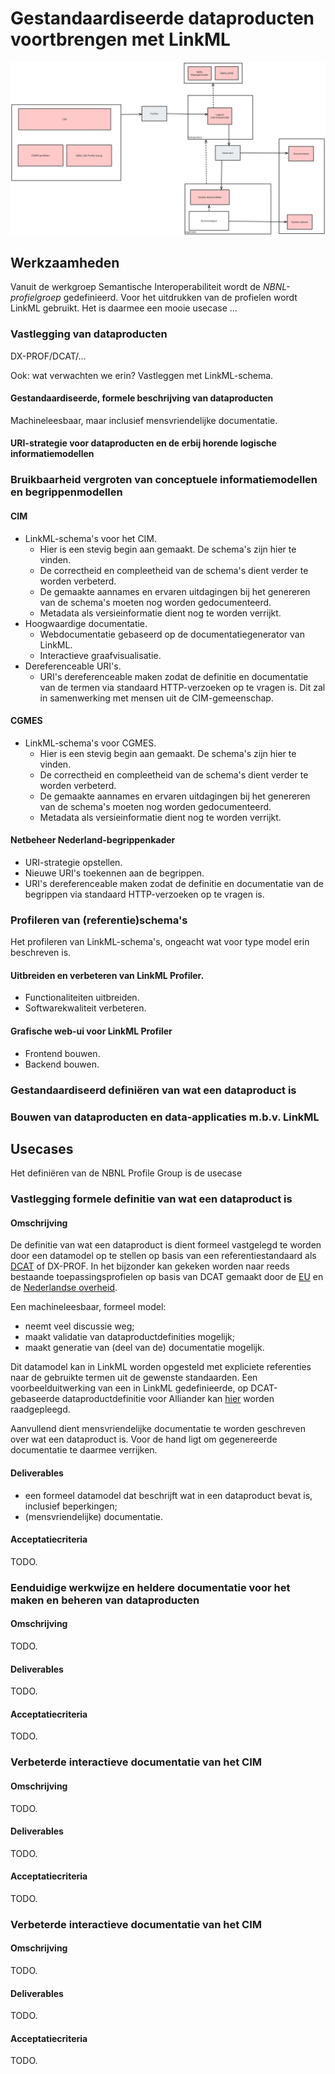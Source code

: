 # Gestandaardiseerde dataproducten voortbrengen met LinkML

![](./assets/overzicht.svg)

## Werkzaamheden
Vanuit de werkgroep Semantische Interoperabiliteit wordt de *NBNL-profielgroep* gedefinieerd. Voor het uitdrukken van de profielen wordt LinkML gebruikt. Het is daarmee een mooie usecase ...

### Vastlegging van dataproducten
DX-PROF/DCAT/...

Ook: wat verwachten we erin? Vastleggen met LinkML-schema.

#### Gestandaardiseerde, formele beschrijving van dataproducten
Machineleesbaar, maar inclusief mensvriendelijke documentatie.

#### URI-strategie voor dataproducten en de erbij horende logische informatiemodellen

### Bruikbaarheid vergroten van conceptuele informatiemodellen en begrippenmodellen

#### CIM
* LinkML-schema's voor het CIM.
    * Hier is een stevig begin aan gemaakt. De schema's zijn hier te vinden.
    * De correctheid en compleetheid van de schema's dient verder te worden verbeterd.
    * De gemaakte aannames en ervaren uitdagingen bij het genereren van de schema's moeten nog worden gedocumenteerd.
    * Metadata als versieinformatie dient nog te worden verrijkt.
* Hoogwaardige documentatie.
    * Webdocumentatie gebaseerd op de documentatiegenerator van LinkML.
    * Interactieve graafvisualisatie.
* Dereferenceable URI's.
    * URI's dereferenceable maken zodat de definitie en documentatie van de termen via standaard HTTP-verzoeken op te vragen is. Dit zal in samenwerking met mensen uit de CIM-gemeenschap.

#### CGMES
* LinkML-schema's voor CGMES.
    * Hier is een stevig begin aan gemaakt. De schema's zijn hier te vinden.
    * De correctheid en compleetheid van de schema's dient verder te worden verbeterd.
    * De gemaakte aannames en ervaren uitdagingen bij het genereren van de schema's moeten nog worden gedocumenteerd.
    * Metadata als versieinformatie dient nog te worden verrijkt.

#### Netbeheer Nederland-begrippenkader
* URI-strategie opstellen.
* Nieuwe URI's toekennen aan de begrippen.
* URI's dereferenceable maken zodat de definitie en documentatie van de begrippen via standaard HTTP-verzoeken op te vragen is.

### Profileren van (referentie)schema's
Het profileren van LinkML-schema's, ongeacht wat voor type model erin beschreven is.

#### Uitbreiden en verbeteren van LinkML Profiler.
* Functionaliteiten uitbreiden.
* Softwarekwaliteit verbeteren.

#### Grafische web-ui voor LinkML Profiler
* Frontend bouwen.
* Backend bouwen.

### Gestandaardiseerd definiëren van wat een dataproduct is

### Bouwen van dataproducten en data-applicaties m.b.v. LinkML

## Usecases
Het definiëren van de NBNL Profile Group is de usecase


### Vastlegging formele definitie van wat een dataproduct is

#### Omschrijving
De definitie van wat een dataproduct is dient formeel vastgelegd te worden door een datamodel op te stellen op basis van een referentiestandaard als [DCAT](https://www.w3.org/TR/vocab-dcat-3/) of DX-PROF. In het bijzonder kan gekeken worden naar reeds bestaande toepassingsprofielen op basis van DCAT gemaakt door de [EU](https://semiceu.github.io/DCAT-AP/releases/3.0.0/) en de [Nederlandse overheid](https://data.overheid.nl/en/ondersteuning/open-data/dcat).

Een machineleesbaar, formeel model:
* neemt veel discussie weg;
* maakt validatie van dataproductdefinities mogelijk;
* maakt generatie van (deel van de) documentatie mogelijk.

Dit datamodel kan in LinkML worden opgesteld met expliciete referenties naar de gebruikte termen uit de gewenste standaarden. Een voorbeelduitwerking van een in LinkML gedefinieerde, op DCAT-gebaseerde dataproductdefinitie voor Alliander kan [hier](https://github.com/Alliander/aim--dataproduct) worden raadgepleegd.

Aanvullend dient mensvriendelijke documentatie te worden geschreven over wat een dataproduct is. Voor de hand ligt om gegenereerde documentatie te daarmee verrijken.

#### Deliverables

* een formeel datamodel dat beschrijft wat in een dataproduct bevat is, inclusief beperkingen;
* (mensvriendelijke) documentatie.

#### Acceptatiecriteria
TODO.


### Eenduidige werkwijze en heldere documentatie voor het maken en beheren van dataproducten

#### Omschrijving
TODO.

#### Deliverables
TODO.

#### Acceptatiecriteria
TODO.


### Verbeterde interactieve documentatie van het CIM

#### Omschrijving
TODO.

#### Deliverables
TODO.

#### Acceptatiecriteria
TODO.


### Verbeterde interactieve documentatie van het CIM

#### Omschrijving
TODO.

#### Deliverables
TODO.

#### Acceptatiecriteria
TODO.
